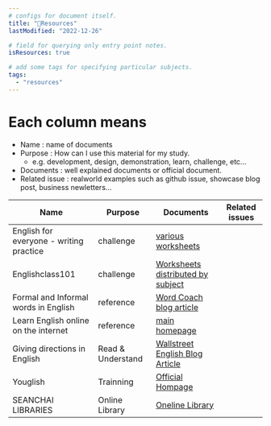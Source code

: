 ```yaml
---
# configs for document itself.
title: "🚚Resources"
lastModified: "2022-12-26"

# field for querying only entry point notes.
isResources: true

# add some tags for specifying particular subjects.
tags:
  - "resources"
---
```

# Each column means
- Name : name of documents
- Purpose : How can I use this material for my study.
	- e.g. development, design, demonstration, learn, challenge, etc...
- Documents : well explained documents or official document.
- Related issue : realworld examples such as github issue, showcase blog post, business newletters...

| Name                                    | Purpose           | Documents                                                                                              | Related issues |
| --------------------------------------- | ----------------- | ------------------------------------------------------------------------------------------------------ | -------------- |
| English for everyone - writing practice | challenge         | [various worksheets](https://englishforeveryone.org/Topics/Writing-Practice.html)                      |                |
| Englishclass101                         | challenge         | [Worksheets distributed by subject](https://www.englishclass101.com/learn-with-pdf)                    |                |
| Formal and Informal words in English    | reference         | [Word Coach blog article](https://www.wordscoach.com/blog/formal-and-informal-words-in-english/)       |                |
| Learn English online on the internet    | reference         | [main homepage](https://learnenglishontheinternet.com/blog)                                            |                |
| Giving directions in English            | Read & Understand | [Wallstreet English Blog Article](https://www.wallstreetenglish.com/blog/giving-directions-in-english) |                |
| Youglish                                | Trainning         | [Official Hompage](https://youglish.com/)                                                              |                |
| SEANCHAI LIBRARIES                      | Online Library    | [Oneline Library](http://irelandslstory.blogspot.com/?m=1)                                                                                                       |                |
